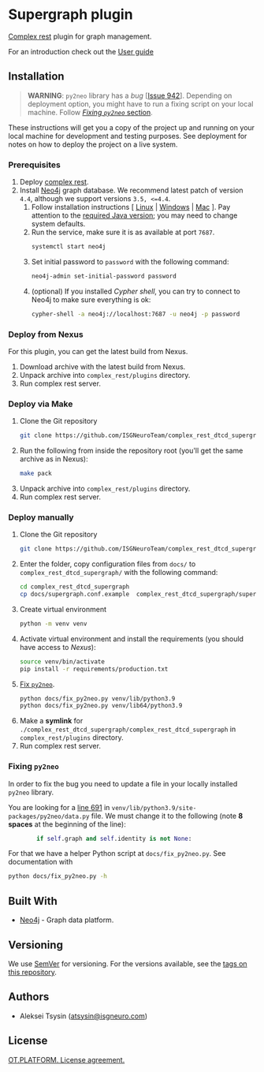 # Supergraph plugin

[Complex rest](https://github.com/ISGNeuroTeam/complex_rest/tree/develop) plugin for graph management.

For an introduction check out the [User guide](docs/user-guide.md) 

## Installation

> **WARNING**: `py2neo` library has a *bug* [[Issue 942](https://github.com/py2neo-org/py2neo/issues/942)]. Depending on deployment option, you might have to run a fixing script on your local machine. Follow [*Fixing `py2neo`* section](#fixing-py2neo).

These instructions will get you a copy of the project up and running on your local machine for development and testing purposes. See deployment for notes on how to deploy the project on a live system.

### Prerequisites

1. Deploy [complex rest](https://github.com/ISGNeuroTeam/complex_rest/tree/develop).
2. Install [Neo4j](https://neo4j.com/docs/operations-manual/current/installation/) graph database. We recommend latest patch of version `4.4`, although we support versions `3.5, <=4.4`.
    1. Follow installation instructions [ [Linux](https://neo4j.com/docs/operations-manual/current/installation/linux/) | [Windows](https://neo4j.com/docs/operations-manual/current/installation/windows/) | [Mac](https://neo4j.com/docs/operations-manual/current/installation/osx/) ]. Pay attention to the [required Java version](https://neo4j.com/docs/operations-manual/current/installation/requirements/#deployment-requirements-java); you may need to change system defaults.
    2. Run the service, make sure it is as available at port `7687`.
        ```sh
        systemctl start neo4j
        ```
    3. Set initial password to `password` with the following command:
        ```sh
        neo4j-admin set-initial-password password
        ```
    4. (optional) If you installed *Cypher shell*, you can try to connect to Neo4j to make sure everything is ok:
        ```sh
        cypher-shell -a neo4j://localhost:7687 -u neo4j -p password
        ```

### Deploy from Nexus

For this plugin, you can get the latest build from Nexus.

1. Download archive with the latest build from Nexus.
2. Unpack archive into `complex_rest/plugins` directory.
3. Run complex rest server.

### Deploy via Make

1. Clone the Git repository
    ```sh
    git clone https://github.com/ISGNeuroTeam/complex_rest_dtcd_supergraph.git
    ```
2. Run the following from inside the repository root (you'll get the same archive as in Nexus):
    ```sh
    make pack
    ```
3. Unpack archive into `complex_rest/plugins` directory.
4. Run complex rest server.

### Deploy manually

1. Clone the Git repository
    ```sh
    git clone https://github.com/ISGNeuroTeam/complex_rest_dtcd_supergraph.git
    ```
2. Enter the folder, copy configuration files from `docs/` to `complex_rest_dtcd_supergraph/` with the following command:
    ```sh
    cd complex_rest_dtcd_supergraph
    cp docs/supergraph.conf.example  complex_rest_dtcd_supergraph/supergraph.conf
    ```
3. Create virtual environment
    ```sh
    python -m venv venv
    ```
4. Activate virtual environment and install the requirements (you should have access to *Nexus*):
    ```sh
    source venv/bin/activate
    pip install -r requirements/production.txt
    ```
5. [Fix `py2neo`](#fixing-py2neo).
    ```sh
    python docs/fix_py2neo.py venv/lib/python3.9
    python docs/fix_py2neo.py venv/lib64/python3.9
    ```
6. Make a **symlink** for `./complex_rest_dtcd_supergraph/complex_rest_dtcd_supergraph` in `complex_rest/plugins` directory.
7. Run complex rest server.

### Fixing `py2neo`

In order to fix the bug you need to update a file in your locally installed `py2neo` library.

You are looking for a [line 691](https://github.com/py2neo-org/py2neo/blob/master/py2neo/data.py#L691) in `venv/lib/python3.9/site-packages/py2neo/data.py` file. We must change it to the following (note **8 spaces** at the beginning of the line):
```python
        if self.graph and self.identity is not None:
```

For that we have a helper Python script at `docs/fix_py2neo.py`. See documentation with
```sh
python docs/fix_py2neo.py -h
```

## Built With

- [Neo4j](https://neo4j.com/) - Graph data platform.


## Versioning

We use [SemVer](http://semver.org/) for versioning. For the versions available, see the [tags on this repository](https://github.com/your/project/tags). 

## Authors

- Aleksei Tsysin (atsysin@isgneuro.com)


## License

[OT.PLATFORM. License agreement.](LICENSE.md)
